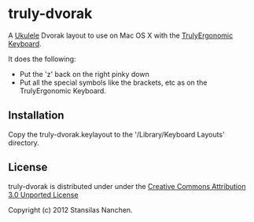 truly-dvorak
============

A [Ukulele][ukulele] Dvorak layout to use on Mac OS X with the
[TrulyErgonomic Keyboard][truly].

It does the following:
* Put the 'z' back on the right pinky down
* Put all the special symbols like the brackets, etc as on the TrulyErgonomic
Keyboard.


Installation
------------

Copy the truly-dvorak.keylayout to the '/Library/Keyboard Layouts' directory.


License
-------

truly-dvorak is distributed under under the [Creative Commons Attribution 3.0 Unported License][common]

Copyright (c) 2012 Stansilas Nanchen.

[ukulele]: http://scripts.sil.org/ukelele
[truly]: http://www.trulyergonomic.com
[common]: http://creativecommons.org/licenses/by/3.0

